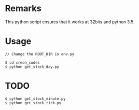 # Remarks
This python script ensures that it works at 32bits and python 3.5.


# Usage
```
// Change the ROOT_DIR in env.py

$ cd creon_codes
$ python get_stock_day.py
```


# TODO
```
$ python get_stock_minute.py
$ python get_stock_tick.py
```
